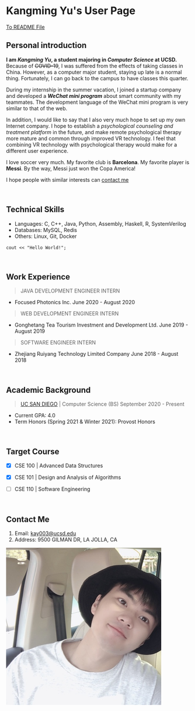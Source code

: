 # Kangming Yu's User Page

[To README File](README.md)

## Personal introduction

**I am _Kangming Yu_, a student majoring in _Computer Science_ at UCSD.** Because of ~~COVID-19~~, I was suffered from the effects of taking classes in China. However, as a computer major student, staying up late is a normal thing. Fortunately, I can go back to the campus to have classes this quarter.

During my internship in the summer vacation, I joined a startup company and developed a ***WeChat mini program*** about smart community with my teammates. The development language of the WeChat mini program is very similar to that of the web.

In addition, I would like to say that I also very much hope to set up my own Internet company. I hope to establish a *psychological counseling and treatment platform* in the future, and make remote psychological therapy more mature and common through improved VR technology. I feel that combining VR technology with psychological therapy would make for a different user experience.

I love soccer very much. My favorite club is **Barcelona**. My favorite player is **Messi**. By the way, Messi just won the Copa America!

I hope people with similar interests can [contact me](https://github.com/Kelvin1003/GitHub-Pages/blob/create-index-md-file/index.md#contact-me)



<br>

## Technical Skills
- Languages: C, C++, Java, Python, Assembly, Haskell, R, SystemVerilog
- Databases: MySQL, Redis
- Others: Linux, Git, Docker

```
cout << "Hello World!";
```


<br> 

## Work Experience
> JAVA DEVELOPMENT ENGINEER INTERN
- Focused Photonics Inc. June 2020 - August 2020


> WEB DEVELOPMENT ENGINEER INTERN
- Gonghetang Tea Tourism Investment and Development Ltd. June 2019 - August 2019


> SOFTWARE ENGINEER INTERN
- Zhejiang Ruiyang Technology Limited Company June 2018 - August 2018


<br>

## Academic Background
> [UC SAN DIEGO](https://ucsd.edu/) | Computer Science (BS) September 2020 - Present
- Current GPA: 4.0
- Term Honors (Spring 2021 & Winter 2021): Provost Honors

<br> 


## Target Course
- [x] CSE 100 | Advanced Data Structures
- [x] CSE 101 | Design and Analysis of Algorithms
- [ ] CSE 110 | Software Engineering



<br>

## Contact Me
1. Email: kay003@ucsd.edu
2. Address: 9500 GILMAN DR, LA JOLLA, CA

![This is an image](myPhoto.jpeg)